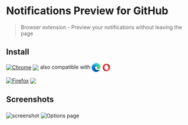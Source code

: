 # Notifications Preview for GitHub

> Browser extension - Preview your notifications without leaving the page

## Install

[link-chrome]: https://chrome.google.com/webstore/detail/notifications-preview-for/kgilejfahkjidpaclkepbdoeioeohfmj 'Version published on Chrome Web Store'
[link-firefox]: https://addons.mozilla.org/en-US/firefox/addon/notifications-preview-github/ 'Version published on Mozilla Add-ons'

[<img src="https://raw.githubusercontent.com/alrra/browser-logos/90fdf03c/src/chrome/chrome.svg" width="48" alt="Chrome" valign="middle">][link-chrome] [<img valign="middle" src="https://img.shields.io/chrome-web-store/v/kgilejfahkjidpaclkepbdoeioeohfmj.svg?label=%20">][link-chrome] also compatible with [<img src="https://raw.githubusercontent.com/alrra/browser-logos/90fdf03c/src/edge/edge.svg" width="24" alt="Edge" valign="middle">][link-chrome] [<img src="https://raw.githubusercontent.com/alrra/browser-logos/90fdf03c/src/opera/opera.svg" width="24" alt="Opera" valign="middle">][link-chrome]

[<img src="https://raw.githubusercontent.com/alrra/browser-logos/90fdf03c/src/firefox/firefox.svg" width="48" alt="Firefox" valign="middle">][link-firefox] [<img valign="middle" src="https://img.shields.io/amo/v/notifications-preview-github.svg?label=%20">][link-firefox]

## Screenshots

<img src="https://user-images.githubusercontent.com/1402241/80826726-0242f100-8be3-11ea-86be-6a8a2ed378c6.png" height="250" alt="screenshot" align="middle"> <img height="250" alt="Options page" src="https://user-images.githubusercontent.com/1402241/45664671-a6c40c80-bb3f-11e8-8265-b6e96973ba76.png" align="middle">
